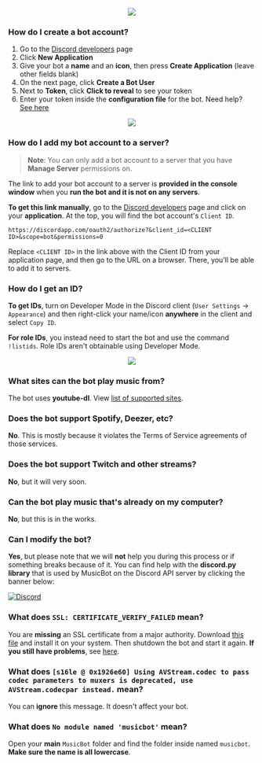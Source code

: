 <p align="center">
<img src="http://i.imgur.com/iVHLcAU.png">
</p>

### How do I create a bot account?
1. Go to the [Discord developers](https://discordapp.com/developers/applications/me) page
2. Click **New Application**
3. Give your bot a **name** and an **icon**, then press **Create Application** (leave other fields blank)
4. On the next page, click **Create a Bot User**
5. Next to **Token**, click **Click to reveal** to see your token
6. Enter your token inside the **configuration file** for the bot. Need help? [See here](https://github.com/SexualRhinoceros/MusicBot/wiki/Configuration#credentials)

<p align="center">
<img src="http://i.imgur.com/cN4YehO.png">
</p>

### How do I add my bot account to a server?
> **Note**: You can only add a bot account to a server that you have **Manage Server** permissions on.

The link to add your bot account to a server is **provided in the console window** when you **run the bot and it is not on any servers**.

**To get this link manually**, go to the [Discord developers](https://discordapp.com/developers/applications/me) page and click on your **application**. At the top, you will find the bot account's `Client ID`.

    https://discordapp.com/oauth2/authorize?&client_id=<CLIENT ID>&scope=bot&permissions=0

Replace `<CLIENT ID>` in the link above with the Client ID from your application page, and then go to the URL on a browser. There, you'll be able to add it to servers.

### How do I get an ID?
**To get IDs**, turn on Developer Mode in the Discord client (`User Settings` -> `Appearance`) and then right-click your name/icon **anywhere** in the client and select `Copy ID`.

**For role IDs**, you instead need to start the bot and use the command `!listids`. Role IDs aren't obtainable using Developer Mode.

<p align="center">
<img src="http://i.imgur.com/GhKpBMQ.gif">
</p>

### What sites can the bot play music from?
The bot uses **youtube-dl**. View [list of supported sites](https://rg3.github.io/youtube-dl/supportedsites.html).

### Does the bot support Spotify, Deezer, etc?
**No**. This is mostly because it violates the Terms of Service agreements of those services.

### Does the bot support Twitch and other streams?
**No**, but it will very soon.

### Can the bot play music that's already on my computer?
**No**, but this is in the works.

### Can I modify the bot?
**Yes**, but please note that we will **not** help you during this process or if something breaks because of it. You can find help with the **discord.py library** that is used by MusicBot on the Discord API server by clicking the banner below:

[![Discord](https://discordapp.com/api/guilds/81384788765712384/widget.png)](https://discord.gg/KZBHSxz)

### What does `SSL: CERTIFICATE_VERIFY_FAILED` mean?
You are **missing** an SSL certificate from a major authority. Download [this file](https://support.comodo.com/index.php?/Knowledgebase/Article/GetAttachment/969/821026) and install it on your system. Then shutdown the bot and start it again. **If you still have problems**, see [here](https://github.com/SexualRhinoceros/MusicBot/wiki#need-help).

### What does `[s16le @ 0x1926e60] Using AVStream.codec to pass codec parameters to muxers is deprecated, use AVStream.codecpar instead.` mean?
You can **ignore** this message. It doesn't affect your bot.

### What does `No module named 'musicbot'` mean?
Open your **main** `MusicBot` folder and find the folder inside named `musicbot`. **Make sure the name is all lowercase**.